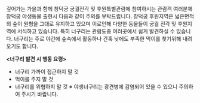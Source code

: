 깊어가는 가을과 함께 창덕궁 궁궐전각 및 후원특별관람에 참여하시는 관람객 여러분께 창덕궁 야생동물 출현시 다음과 같이 주의를 부탁드립니다.
창덕궁 후원지역은 넓은면적의 숲이 원형을 그대로 유지하고 있으며 이로인해 다양한 동물들이 궁궐 전각 및 후원지역에 서식하고 있습니다. 특히 너구리는 관람도중 여러곳에서 쉽게 발견하실 수 있습니다. 너구리는 주로 야간에 숲속에서 활동하나 간혹 낮에도 부족한 먹이를 찾기위해 내려오기도 합니다.

**<너구리 발견 시 행동 요령>**
- 너구리 가까이 접근하지 말 것
- 먹이를 주지 말 것
- 너구리를 위협하지 말 것
※ 야생너구리는 광견병에 감염되어 있을 수 있으니 주의하여 주시기 바랍니다.